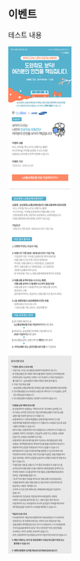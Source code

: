 ## 이벤트
	
테스트 내용

[![alt img](https://raw.githubusercontent.com/aijinet/doctor-contents/master/contents/201909/190903/samsung_event.jpg)](${event_link})
